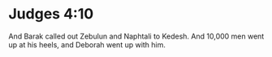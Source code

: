 # Judges 4:10

And Barak called out Zebulun and Naphtali to Kedesh. And 10,000 men went up at his heels, and Deborah went up with him.

